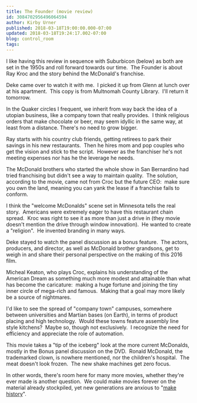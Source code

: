 ```yaml
---
title: The Founder (movie review)
id: 3084702956496064594
author: Kirby Urner
published: 2018-03-18T19:00:00.000-07:00
updated: 2018-03-18T19:24:17.002-07:00
blog: control_room
tags: 
---
```


I like having this review in sequence with Suburbicon (below) as both are set in the 1950s and roll forward towards our time.  The Founder is about Ray Kroc and the story behind the McDonald's franchise.

Deke came over to watch it with me.  I picked it up from Glenn at lunch over at his apartment.  This copy is from Multnomah County Library.  I'll return it tomorrow.

In the Quaker circles I frequent, we inherit from way back the idea of a utopian business, like a company town that really provides.  I think religious orders that make chocolate or beer, may seem idyllic in the same way, at least from a distance. There's no need to grow bigger.

Ray starts with his country club friends, getting retirees to park their savings in his new restaurants.  Then he hires mom and pop couples who get the vision and stick to the script.  However as the franchiser he's not meeting expenses nor has he the leverage he needs.

The McDonald brothers who started the whole show in San Bernardino had tried franchising but didn't see a way to maintain quality.  The solution, according to the movie, came not from Croc but the future CEO:  make sure you own the land, meaning you can yank the lease if a franchise fails to conform.

I think the "welcome McDonalds" scene set in Minnesota tells the real story.  Americans were extremely eager to have this restaurant chain spread.  Kroc was right to see it as more than just a drive in (they movie doesn't mention the drive through window innovation).  He wanted to create a "religion".  He invented branding in many ways.

Deke stayed to watch the panel discussion as a bonus feature.  The actors, producers, and director, as well as McDonald brother grandsons, get to weigh in and share their personal perspective on the making of this 2016 film.

Micheal Keaton, who plays Croc, explains his understanding of the American Dream as something much more modest and attainable than what has become the caricature:  making a huge fortune and joining the tiny inner circle of mega-rich and famous.  Making that a goal may more likely be a source of nightmares.

I'd like to see the spread of "company town" campuses, somewhere between universities and Martian bases (on Earth), in terms of product placing and high technology.  Would these towns feature assembly line style kitchens?  Maybe so, though not exclusively.  I recognize the need for efficiency and appreciate the role of automation.

This movie takes a "tip of the iceberg" look at the more current McDonalds, mostly in the Bonus panel discussion on the DVD.  Ronald McDonald, the trademarked clown, is nowhere mentioned, nor the children's hospital.  The meat doesn't look frozen.  The new shake machines get zero focus.

In other words, there's room here for many more movies, whether they're ever made is another question.  We could make movies forever on the material already stockpiled, yet new generations are anxious to "[make history](http://mybizmo.blogspot.com/2018/03/studying-wars.html)".